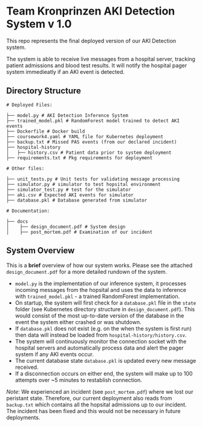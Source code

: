 # Team Kronprinzen AKI Detection System v 1.0 

This repo represents the final deployed version of our AKI Detection system. 

The system is able to receive live messages from a hospital server, tracking patient admissions and blood test results. It will notify the hospital pager
system immedieatly if an AKI event is detected. 

## Directory Structure

```
# Deployed Files:

├── model.py # AKI Detection Inference System
├── trained_model.pkl # RandomForest model trained to detect AKI events
├── Dockerfile # Docker build
├── coursework4.yaml # YAML file for Kubernetes deployment
├── backup.txt # Missed PAS events (from our declared incident)
├── hospital-history 
│   ├── history.csv # Patient data prior to system deployment
├── requirements.txt # Pkg requirements for deployment

# Other files:

├── unit_tests.py # Unit tests for validating message processing 
├── simulator.py # simulator to test hopsital environment
├── simulator_test.py # test for the simulator 
├── aki.csv # Expected AKI events for simulator
├── database.pkl # Database generated from simulator

# Documentation:

├── docs
│    ├── design_document.pdf # System design
│    ├── post_mortem.pdf # Examination of our incident

```

## System Overview 

This is a **brief** overview of how our system works. Please see the attached `design_document.pdf` for a more detailed rundown of the system. 

- `model.py` is the implementation of our inference system, it processes incoming messages from the hopsital and uses the data to inference with `trained_model.pkl` - a trained RandomForest implementation.
- On startup, the system will first check for a `database.pkl` file in the `state` folder (see Kubernetes directory structure in `design_document.pdf`). This would consist of the most up-to-date version of the database in the event the system either crashed or was shutdown.
- If `database.pkl` does not exist (e.g. on the when the system is first run) then data will instead be loaded from `hospital-history/history.csv`.
- The system will continuously monitor the connection socket with the hospital servers and automatically process data and alert the pager system if any AKI events occur.
- The current database state `database.pkl` is updated every new message received.
- If a disconnection occurs on either end, the system will make up to 100 attempts over ~5 minutes to restablish connection. 

*Note*: We experienced an incident (see `post_mortem.pdf`) where we lost our peristant state. Therefore, our current deployment also reads from `backup.txt` which contains all the hopsital admissions up to our incident. The incident has been fixed and this would not be necessary in future deployments.
